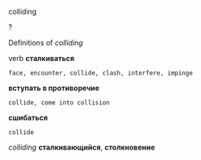 colliding

?


Definitions of _colliding_

verb
**сталкиваться**

    face, encounter, collide, clash, interfere, impinge
**вступать в противоречие**

    collide, come into collision
**сшибаться**

    collide

_colliding_
**сталкивающийся**, **столкновение**